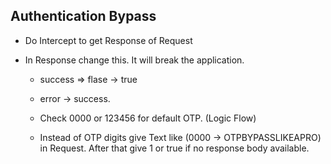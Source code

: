 ## Authentication Bypass

* Do Intercept to get Response of Request

- In Response change this. It will break the application. 

    - success => flase -> true

    - error -> success.

    - Check 0000 or 123456 for default OTP. (Logic Flow)

    - Instead of OTP digits give Text like (0000 -> OTPBYPASSLIKEAPRO) in Request. After that give 1 or true if no response body available.